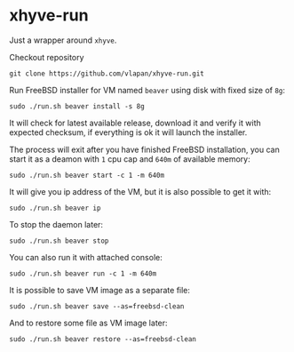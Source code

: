 # xhyve-run
Just a wrapper around `xhyve`.

Checkout repository
```
git clone https://github.com/vlapan/xhyve-run.git
```

Run FreeBSD installer for VM named `beaver` using disk with fixed size of `8g`:
```
sudo ./run.sh beaver install -s 8g
```

It will check for latest available release, download it and verify it with expected checksum, if everything is ok it will launch the installer.

The process will exit after you have finished FreeBSD installation, you can start it as a deamon with `1` cpu cap and `640m` of available memory:
```
sudo ./run.sh beaver start -c 1 -m 640m
```
It will give you ip address of the VM, but it is also possible to get it with:
```
sudo ./run.sh beaver ip
``` 

To stop the daemon later:
```
sudo ./run.sh beaver stop
```

You can also run it with attached console:
```
sudo ./run.sh beaver run -c 1 -m 640m
```

It is possible to save VM image as a separate file:
```
sudo ./run.sh beaver save --as=freebsd-clean
```

And to restore some file as VM image later:
```
sudo ./run.sh beaver restore --as=freebsd-clean
```